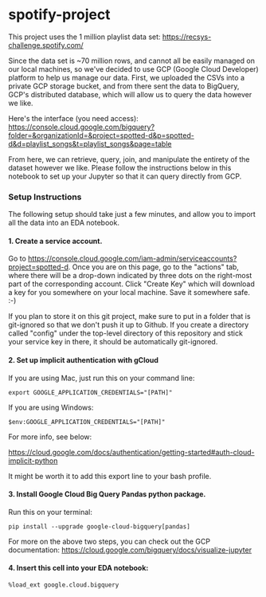 # spotify-project

This project uses the 1 million playlist data set: https://recsys-challenge.spotify.com/

Since the data set is ~70 million rows, and cannot all be easily managed on our local machines, so we've decided to use GCP (Google Cloud Developer) platform to help us manage our data. First, we uploaded the CSVs into a private GCP storage bucket, and from there sent the data to BigQuery, GCP's distributed database, which will allow us to query the data however we like.

Here's the interface (you need access): https://console.cloud.google.com/bigquery?folder=&organizationId=&project=spotted-d&p=spotted-d&d=playlist_songs&t=playlist_songs&page=table

From here, we can retrieve, query, join, and manipulate the entirety of the dataset however we like. Please follow the instructions below in this notebook to set up your Jupyter so that it can query directly from GCP.

### Setup Instructions

The following setup should take just a few minutes, and allow you to import all the data into an EDA notebook.

#### 1. Create a service account. 
Go to https://console.cloud.google.com/iam-admin/serviceaccounts?project=spotted-d. Once you are on this page, go to the "actions" tab, where there will be a drop-down indicated by three dots on the right-most part of the corresponding account. Click "Create Key" which will download a key for you somewhere on your local machine. Save it somewhere safe. :-)  

If you plan to store it on this git project, make sure to put in a folder that is git-ignored so that we don't push it up to Github. If you create a directory called "config" under the top-level directory of this repository and stick your service key in there, it should be automatically git-ignored.

#### 2. Set up implicit authentication with gCloud
If you are using Mac, just run this on your command line:

`export GOOGLE_APPLICATION_CREDENTIALS="[PATH]"`

If you are using Windows:

`$env:GOOGLE_APPLICATION_CREDENTIALS="[PATH]"`

For more info, see below:

https://cloud.google.com/docs/authentication/getting-started#auth-cloud-implicit-python

It might be worth it to add this export line to your bash profile.

#### 3. Install Google Cloud Big Query Pandas python package.

Run this on your terminal:

`pip install --upgrade google-cloud-bigquery[pandas]`

For more on the above two steps, you can check out the GCP documentation: https://cloud.google.com/bigquery/docs/visualize-jupyter

#### 4. Insert this cell into your EDA notebook:
`%load_ext google.cloud.bigquery`
